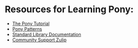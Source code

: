 # Resources for Learning Pony:

- [The Pony Tutorial](https://tutorial.ponylang.io/)
- [Pony Patterns](https://patterns.ponylang.io/)
- [Standard Library Documentation](http://stdlib.ponylang.io/)
- [Community Support Zulip](https://ponylang.zulipchat.com/)
